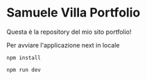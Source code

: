 # Samuele Villa Portfolio

Questa è la repository del mio sito portfolio!

Per avviare l'applicazione next in locale
```
npm install 

npm run dev
```
